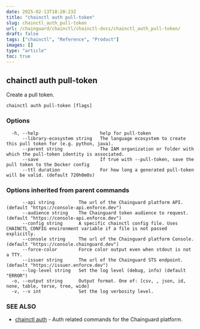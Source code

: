 ```yaml
---
date: 2025-02-13T18:20:23Z
title: "chainctl auth pull-token"
slug: chainctl_auth_pull-token
url: /chainguard/chainctl/chainctl-docs/chainctl_auth_pull-token/
draft: false
tags: ["chainctl", "Reference", "Product"]
images: []
type: "article"
toc: true
---
```

## chainctl auth pull-token

Create a pull token.

```
chainctl auth pull-token [flags]
```

### Options

```
  -h, --help                       help for pull-token
      --library-ecosystem string   The language ecosystem to create this pull token for (e.g. python, java).
      --parent string              The IAM organization or folder with which the pull-token identity is associated.
      --save                       If true with --pull-token, save the pull token to the Docker config
      --ttl duration               For how long a generated pull-token will be valid. (default 720h0m0s)
```

### Options inherited from parent commands

```
      --api string         The url of the Chainguard platform API. (default "https://console-api.enforce.dev")
      --audience string    The Chainguard token audience to request. (default "https://console-api.enforce.dev")
      --config string      A specific chainctl config file. Uses CHAINCTL_CONFIG environment variable if a file is not passed explicitly.
      --console string     The url of the Chainguard platform Console. (default "https://console.chainguard.dev")
      --force-color        Force color output even when stdout is not a TTY.
      --issuer string      The url of the Chainguard STS endpoint. (default "https://issuer.enforce.dev")
      --log-level string   Set the log level (debug, info) (default "ERROR")
  -o, --output string      Output format. One of: [csv, , json, id, none, table, terse, tree, wide]
  -v, --v int              Set the log verbosity level.
```

### SEE ALSO

* [chainctl auth](/chainguard/chainctl/chainctl-docs/chainctl_auth/)	 - Auth related commands for the Chainguard platform.

